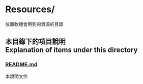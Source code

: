 # Resources/
放置軟體會用到的資源的目錄

## 本目錄下的項目說明<br />Explanation of items under this directory
### [README.md](README.md)
本說明文件
